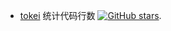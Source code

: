



* [tokei](https://github.com/XAMPPRocky/tokei) 统计代码行数 [![GitHub stars](https://img.shields.io/github/stars/XAMPPRocky/tokei.svg?style=social&label=Star&maxAge=2592000)](https://github.com/XAMPPRocky/tokei).
